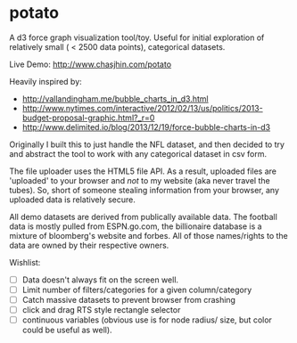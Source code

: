 potato
=======

A d3 force graph visualization tool/toy.  Useful for initial exploration
of relatively small ( < 2500 data points), categorical datasets.

Live Demo: http://www.chasjhin.com/potato

Heavily inspired by:
 - http://vallandingham.me/bubble_charts_in_d3.html
 - http://www.nytimes.com/interactive/2012/02/13/us/politics/2013-budget-proposal-graphic.html?_r=0
 - http://www.delimited.io/blog/2013/12/19/force-bubble-charts-in-d3

Originally I built this to just handle the NFL dataset, and then decided
to try and abstract the tool to work with any categorical dataset in csv
form.

The file uploader uses the HTML5 file API.  As a result, uploaded files
are 'uploaded' to your browser and *not* to my website (aka never travel
the tubes).
So, short of someone stealing information from your browser, any
uploaded data is relatively secure. 

All demo datasets are derived from publically available data.
The football data is mostly pulled from ESPN.go.com, the billionaire database is a mixture of bloomberg's website and forbes.
All of those names/rights to the data are owned by their respective owners.

Wishlist:
- [ ] Data doesn't always fit on the screen well.
- [ ] Limit number of filters/categories for a given column/category
- [ ] Catch massive datasets to prevent browser from crashing
- [ ] click and drag RTS style rectangle selector
- [ ] continuous variables (obvious use is for node radius/
  size, but color could be useful as well).
